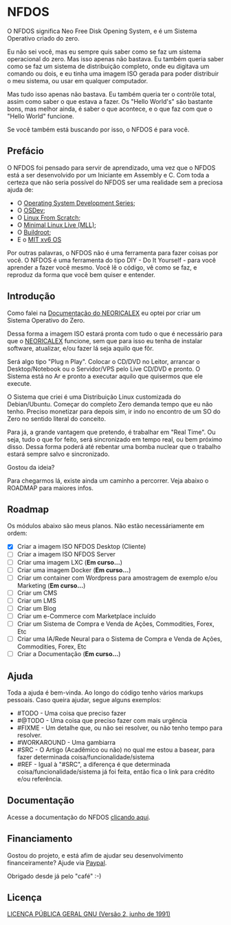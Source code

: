 # NFDOS
O NFDOS significa Neo Free Disk Opening System, e é um Sistema Operativo criado do zero.

Eu não sei você, mas eu sempre quis saber como se faz um sistema operacional do zero. Mas isso apenas não bastava. Eu também queria saber como se faz um sistema de distribuição completo, onde eu digitava um comando ou dois, e eu tinha uma imagem ISO gerada para poder distribuir o meu sistema, ou usar em qualquer computador.

Mas tudo isso apenas não bastava. Eu também queria ter o contrôle total, assim como saber o que estava a fazer. Os "Hello World's" são bastante bons, mas melhor ainda, é saber o que acontece, e o que faz com que o "Hello World" funcione.

Se você também está buscando por isso, o NFDOS é para você.

## Prefácio
O NFDOS foi pensado para servir de aprendizado, uma vez que o NFDOS está a ser desenvolvido por um Iniciante em Assembly e C. Com toda a certeza que não seria possível do NFDOS ser uma realidade sem a preciosa ajuda de:

* O [Operating System Development Series](http://www.brokenthorn.com/Resources/);
* O [OSDev](https://wiki.osdev.org/Main_Page);
* O [Linux From Scratch](http://www.linuxfromscratch.org/);
* O [Minimal Linux Live (MLL)](https://github.com/ivandavidov/minimal);
* O [Buildroot](https://buildroot.org/);
* E o [MIT xv6 OS](https://pdos.csail.mit.edu/6.828/2019/)

Por outras palavras, o NFDOS não é uma ferramenta para fazer coisas por você. O NFDOS é uma ferramenta do tipo DIY - Do It Yourself - para você aprender a fazer você mesmo. Você lê o código, vê como se faz, e reproduz da forma que você bem quiser e entender.

## Introdução
Como falei na [Documentação do NEORICALEX](https://neoricalex.readthedocs.io) eu optei por criar um Sistema Operativo do Zero. 

Dessa forma a imagem ISO estará pronta com tudo o que é necessário para que o [NEORICALEX](https://neoricalex.com.br) funcione, sem que para isso eu tenha de instalar software, atualizar, e/ou fazer lá seja aquilo que fôr. 

Será algo tipo "Plug n Play". Colocar o CD/DVD no Leitor, arrancar o Desktop/Notebook ou o Servidor/VPS pelo Live CD/DVD e pronto. O Sistema está no Ar e pronto a executar aquilo que quisermos que ele execute.

O Sistema que criei é uma Distribuição Linux customizada do Debian/Ubuntu. Começar do completo Zero demanda tempo que eu não tenho. Preciso monetizar para depois sim, ir indo no encontro de um SO do Zero no sentido literal do conceito.

Para já, a grande vantagem que pretendo, é trabalhar em "Real Time". Ou seja, tudo o que for feito, será sincronizado em tempo real, ou bem próximo disso. Dessa forma poderá até rebentar uma bomba nuclear que o trabalho estará sempre salvo e sincronizado.

Gostou da ideia?

Para chegarmos lá, existe ainda um caminho a percorrer. Veja abaixo o ROADMAP para maiores infos.

## Roadmap

Os módulos abaixo são meus planos. Não estão necessáriamente em ordem:

- [x] Criar a imagem ISO NFDOS Desktop (Cliente)
- [ ] Criar a imagem ISO NFDOS Server
- [ ] Criar uma imagem LXC (**Em curso...**)
- [ ] Criar uma imagem Docker (**Em curso...**)
- [ ] Criar um container com Wordpress para amostragem de exemplo e/ou Marketing (**Em curso...**)
- [ ] Criar um CMS
- [ ] Criar um LMS
- [ ] Criar um Blog
- [ ] Criar um e-Commerce com Marketplace incluído
- [ ] Criar um Sistema de Compra e Venda de Ações, Commodities, Forex, Etc
- [ ] Criar uma IA/Rede Neural para o Sistema de Compra e Venda de Ações, Commodities, Forex, Etc
- [ ] Criar a Documentação (**Em curso...**)

## Ajuda

Toda a ajuda é bem-vinda. Ao longo do código tenho vários markups pessoais. Caso queira ajudar, segue alguns exemplos:

* #TODO - Uma coisa que preciso fazer
* #@TODO - Uma coisa que preciso fazer com mais urgência
* #FIXME - Um detalhe que, ou não sei resolver, ou não tenho tempo para resolver.
* #WORKAROUND - Uma gambiarra
* #SRC - O Artigo (Acadêmico ou não) no qual me estou a basear, para fazer determinada coisa/funcionalidade/sistema 
* #REF - Igual à "#SRC", a diferença é que determinada coisa/funcionalidade/sistema já foi feita, então fica o link para crédito e/ou referência.

## Documentação

Acesse a documentação do NFDOS [clicando aqui](https://neoricalex.readthedocs.io).

## Financiamento

Gostou do projeto, e está afim de ajudar seu desenvolvimento financeiramente?
Ajude via [Paypal](https://www.paypal.me/AleexFL).

Obrigado desde já pelo "café" :-)

## Licença

[LICENÇA PÚBLICA GERAL GNU (Versão 2, junho de 1991)](./LICENSE)
